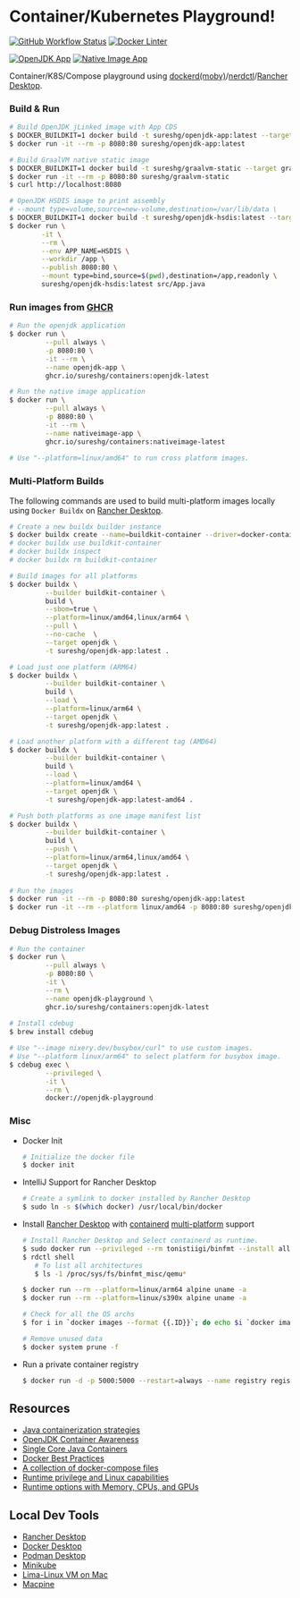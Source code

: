 # Container/Kubernetes Playground!

[![GitHub Workflow Status][gha_badge]][gha_url]
[![Docker Linter][lint_img]][lint_url]

[![OpenJDK App][openjdk_app_img]][container-images]
[![Native Image App][nativeimage_app_img]][container-images]

Container/K8S/Compose playground using [dockerd(moby)][7]/[nerdctl][2]/[Rancher Desktop][3].

### Build & Run

```bash
# Build OpenJDK jLinked image with App CDS
$ DOCKER_BUILDKIT=1 docker build -t sureshg/openjdk-app:latest --target openjdk .
$ docker run -it --rm -p 8080:80 sureshg/openjdk-app:latest

# Build GraalVM native static image
$ DOCKER_BUILDKIT=1 docker build -t sureshg/graalvm-static --target graalvm-static .
$ docker run -it --rm -p 8080:80 sureshg/graalvm-static
$ curl http://localhost:8080

# OpenJDK HSDIS image to print assembly
# --mount type=volume,source=new-volume,destination=/var/lib/data \
$ DOCKER_BUILDKIT=1 docker build -t sureshg/openjdk-hsdis:latest --target openjdk-hsdis .
$ docker run \
        -it \
        --rm \
        --env APP_NAME=HSDIS \
        --workdir /app \
        --publish 8080:80 \
        --mount type=bind,source=$(pwd),destination=/app,readonly \
        sureshg/openjdk-hsdis:latest src/App.java                       
```

### Run images from [GHCR][container-images]

```Bash
# Run the openjdk application
$ docker run \
         --pull always \
         -p 8080:80 \
         -it --rm \
         --name openjdk-app \
         ghcr.io/sureshg/containers:openjdk-latest

# Run the native image application
$ docker run \
         --pull always \
         -p 8080:80 \
         -it --rm \
         --name nativeimage-app \
         ghcr.io/sureshg/containers:nativeimage-latest
        
# Use "--platform=linux/amd64" to run cross platform images.         
```

### Multi-Platform Builds

The following commands are used to build multi-platform images locally using `Docker Buildx` on [Rancher Desktop][3].

```bash
# Create a new buildx builder instance
$ docker buildx create --name=buildkit-container --driver=docker-container
# docker buildx use buildkit-container
# docker buildx inspect
# docker buildx rm buildkit-container

# Build images for all platforms
$ docker buildx \
         --builder buildkit-container \
         build \
         --sbom=true \
         --platform=linux/amd64,linux/arm64 \
         --pull \
         --no-cache  \
         --target openjdk \
         -t sureshg/openjdk-app:latest .

# Load just one platform (ARM64)
$ docker buildx \
         --builder buildkit-container \
         build \
         --load \
         --platform=linux/arm64 \
         --target openjdk \
         -t sureshg/openjdk-app:latest .

# Load another platform with a different tag (AMD64)
$ docker buildx \
         --builder buildkit-container \
         build \
         --load \
         --platform=linux/amd64 \
         --target openjdk \
         -t sureshg/openjdk-app:latest-amd64 .

# Push both platforms as one image manifest list
$ docker buildx \
         --builder buildkit-container \
         build \
         --push \
         --platform=linux/arm64,linux/amd64 \
         --target openjdk \
         -t sureshg/openjdk-app:latest .  
         
# Run the images
$ docker run -it --rm -p 8080:80 sureshg/openjdk-app:latest
$ docker run -it --rm --platform linux/amd64 -p 8080:80 sureshg/openjdk-app:latest-amd64            
```

### Debug Distroless Images

```bash       
# Run the container
$ docker run \
         --pull always \
         -p 8080:80 \
         -it \
         --rm \
         --name openjdk-playground \
         ghcr.io/sureshg/containers:openjdk-latest
       
# Install cdebug
$ brew install cdebug  

# Use "--image nixery.dev/busybox/curl" to use custom images.
# Use "--platform linux/arm64" to select platform for busybox image.    
$ cdebug exec \
         --privileged \
         -it \
         --rm \
         docker://openjdk-playground
```

### Misc

- Docker Init

  ```bash
  # Initialize the docker file
  $ docker init
  ```

- IntelliJ Support for Rancher Desktop

  ```bash
  # Create a symlink to docker installed by Rancher Desktop
  $ sudo ln -s $(which docker) /usr/local/bin/docker
  ```
- Install [Rancher Desktop][3] with [containerd][0] [multi-platform][1] support

  ```bash
  # Install Rancher Desktop and Select containerd as runtime.
  $ sudo docker run --privileged --rm tonistiigi/binfmt --install all
  $ rdctl shell
     # To list all architectures
     $ ls -1 /proc/sys/fs/binfmt_misc/qemu*
  
  $ docker run --rm --platform=linux/arm64 alpine uname -a
  $ docker run --rm --platform=linux/s390x alpine uname -a
  
  # Check for all the OS archs
  $ for i in `docker images --format {{.ID}}`; do echo $i `docker image inspect $i | grep -e Architecture -e Os`; done
  
  # Remove unused data
  $ docker system prune -f
  ```

- Run a private container registry

  ```bash
  $ docker run -d -p 5000:5000 --restart=always --name registry registry:2
  ```

## Resources

- [Java containerization strategies](https://learn.microsoft.com/en-us/azure/developer/java/containers/)
- [OpenJDK Container Awareness](https://developers.redhat.com/articles/2022/04/19/java-17-whats-new-openjdks-container-awareness)
- [Single Core Java Containers](https://developers.redhat.com/articles/2022/04/19/best-practices-java-single-core-containers#)
- [Docker Best Practices](https://docs.docker.com/develop/develop-images/dockerfile_best-practices/#add-or-copy)
- [A collection of docker-compose files][6]
- [Runtime privilege and Linux capabilities](https://docs.docker.com/engine/reference/run/#runtime-privilege-and-linux-capabilities)
- [Runtime options with Memory, CPUs, and GPUs](https://docs.docker.com/config/containers/resource_constraints/)

## Local Dev Tools

- [Rancher Desktop][3]
- [Docker Desktop](https://www.docker.com/products/docker-desktop/)
- [Podman Desktop](https://podman-desktop.io/)
- [Minikube](https://minikube.sigs.k8s.io/docs/start/)
- [Lima-Linux VM on Mac](https://github.com/lima-vm/lima)
- [Macpine](https://github.com/beringresearch/macpine)

[0]: https://github.com/containerd/containerd

[1]: https://github.com/containerd/nerdctl/blob/master/docs/multi-platform.md

[2]: https://github.com/containerd/nerdctl

[3]: https://github.com/rancher-sandbox/rancher-desktop

[4]: https://k3s.io/

[5]: https://github.com/jpetazzo/minimage

[6]: https://github.com/jonatan-ivanov/local-services

[7]: https://github.com/moby/moby


[gha_url]: https://github.com/sureshg/containers/actions/workflows/container-build.yml

[gha_img]: https://github.com/sureshg/containers/actions/workflows/container-build.yml/badge.svg

[gha_badge]: https://img.shields.io/github/actions/workflow/status/sureshg/containers/container-build.yml?branch=main&color=green&label=Container%20Build&logo=Github-Actions&logoColor=green&style=for-the-badge

[lint_url]: https://hadolint.github.io/hadolint/

[lint_img]: https://img.shields.io/badge/Dockerfile%20Linter-%E2%9D%A4-2596ec.svg?logo=Docker&style=for-the-badge&logoColor=2596ec

[openjdk_app_img]: https://ghcr-badge.egpl.dev/sureshg/containers/size?tag=openjdk-latest&label=OpenJDK%20App&color=mediumslateblue

[nativeimage_app_img]: https://ghcr-badge.egpl.dev/sureshg/containers/size?tag=nativeimage-latest&label=NativeImage%20App&color=mediumvioletred

[container-images]: https://github.com/sureshg/containers/pkgs/container/containers
